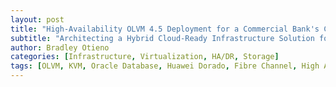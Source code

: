 ```yaml
---
layout: post
title: "High-Availability OLVM 4.5 Deployment for a Commercial Bank's Core Database"
subtitle: "Architecting a Hybrid Cloud-Ready Infrastructure Solution for Financial Workloads"
author: Bradley Otieno
categories: [Infrastructure, Virtualization, HA/DR, Storage]
tags: [OLVM, KVM, Oracle Database, Huawei Dorado, Fibre Channel, High Availability, RHEL]
---
```

